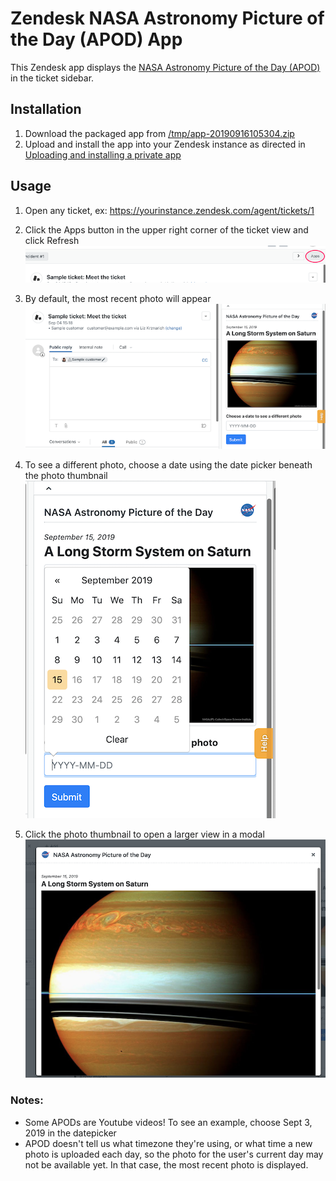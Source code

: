 # Zendesk NASA Astronomy Picture of the Day (APOD) App

This Zendesk app displays the [NASA Astronomy Picture of the Day (APOD)](https://apod.nasa.gov/apod/astropix.html) in the ticket sidebar.

## Installation

1. Download the packaged app from [/tmp/app-20190916105304.zip](https://github.com/lizkrznarich/zd-app/blob/master/tmp/app-20190916105304.zip)
2. Upload and install the app into your Zendesk instance as directed in [Uploading and installing a private app](https://develop.zendesk.com/hc/en-us/articles/360001069347-Uploading-and-installing-a-private-app)

## Usage

1. Open any ticket, ex: https://yourinstance.zendesk.com/agent/tickets/1
2. Click the Apps button in the upper right corner of the ticket view and click Refresh
![Zendesk ticket app button](https://github.com/lizkrznarich/zd-app/blob/master/img/apps-button.png)

3. By default, the most recent photo will appear
![APOD default widget](https://github.com/lizkrznarich/zd-app/blob/master/img/apod-widget-default.png)

4. To see a different photo, choose a date using the date picker beneath the photo thumbnail
![APOD widget date picker](https://github.com/lizkrznarich/zd-app/blob/master/img/date-picker.png)

5. Click the photo thumbnail to open a larger view in a modal
![APOD widget modal](https://github.com/lizkrznarich/zd-app/blob/master/img/modal.png)

### Notes: 
- Some APODs are Youtube videos! To see an example, choose Sept 3, 2019 in the datepicker
- APOD doesn't tell us what timezone they're using, or what time a new photo is uploaded each day, so the photo for the user's current day may not be available yet. In that case, the most recent photo is displayed.


